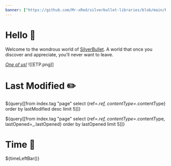 ```yaml
---
banner: ["https://github.com/Mr-xRed/silverbullet-libraries/blob/main/banner/welcome.jpg?raw=true","","200"]
---
```


# Hello 👋
Welcome to the wondrous world of [SilverBullet](https://v2.silverbullet.md/). A world that once you discover and appreciate, you’ll never want to leave.

_[One of us!](https://community.silverbullet.md/)_
![[ETP.png]]

# Last Modified ✏️
${query[[from index.tag "page" select {ref=_.ref, contentType=_.contentType} order by lastModified desc limit 5]]}

${query[[from index.tag "page" 
  select {ref=_.ref, contentType=_.contentType, lastOpened=_.lastOpened} 
  order by lastOpened 
  limit 5]]}

# Time 🌄

${timeLeftBar()}